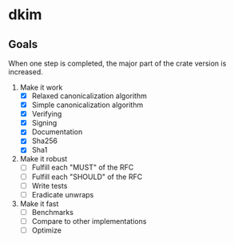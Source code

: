 # dkim

## Goals

When one step is completed, the major part of the crate version is increased.

1. Make it work
    - [x] Relaxed canonicalization algorithm
    - [x] Simple canonicalization algorithm
    - [x] Verifying
    - [x] Signing
    - [x] Documentation
    - [x] Sha256
    - [x] Sha1
2. Make it robust
    - [ ] Fulfill each "MUST" of the RFC
    - [ ] Fulfill each "SHOULD" of the RFC
    - [ ] Write tests
    - [ ] Eradicate unwraps
3. Make it fast
    - [ ] Benchmarks
    - [ ] Compare to other implementations
    - [ ] Optimize
